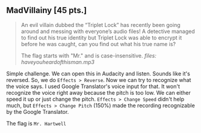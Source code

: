 ## MadVillainy \[45 pts.\]
>An evil villain dubbed the “Triplet Lock” has recently been going around and messing with everyone’s audio files! A detective managed to find out his true identity but Triplet Lock was able to encrypt it before he was caught, can you find out what his true name is?
>
>The flag starts with "Mr." and is case-insensitive.
_files: haveyouheardofthisman.mp3_

Simple challenge. We can open this in Audacity and listen. Sounds like it's reversed. So, we do `Effects > Reverse`. Now we can try to recognize what the voice says. I used Google Translator's voice input for that. It won't recognize the voice right away because the pitch is too low. We can either speed it up or just change the pitch. `Effects > Change Speed` didn't help much, but `Effects > Change Pitch` (150%) made the recording recognizable by the Google Translator.

The flag is `Mr. Hartwell`
